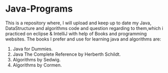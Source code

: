 # Java-Programs
This is a repository where, I will upload and keep up to date my Java, DataStructure and algorithms code and question regarding to them,which i practiced on eclipse & IntelliJ with help of Books and programming websites. The books I prefer and use for learning java and algorithms are:

1. Java for Dummies.
2. Java The Complete Reference by Herberth Schildt.
3. Algorithms by Sedwig.
4. Algorithms by Cormen.
<br>
<p>
  <a href="![image](https://user-images.githubusercontent.com/65482419/118394190-c26d7100-b660-11eb-9e0e-202d648f7fc4.png)" alt="DSA Cracker" width="40" height="40"/> </a>
  </p>
